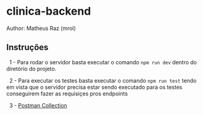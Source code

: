 # clinica-backend
Author: Matheus Raz (mrol)
## Instruções

&nbsp;
1 - Para rodar o servidor basta executar o comando `npm run dev` dentro do diretório do projeto.

&nbsp;
2 - Para executar os testes basta executar o comando `npm run test` tendo em vista que o servidor precisa estar sendo executado para os testes conseguirem fazer as requisiçes pros endpoints

&nbsp;
3 - [Postman Collection](https://www.getpostman.com/collections/15f4783c43962da62bba)
